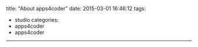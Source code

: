 title: "About apps4coder"
date: 2015-03-01 16:46:12
tags:
- studio
categories:
- apps4coder
- apps4coder

---

